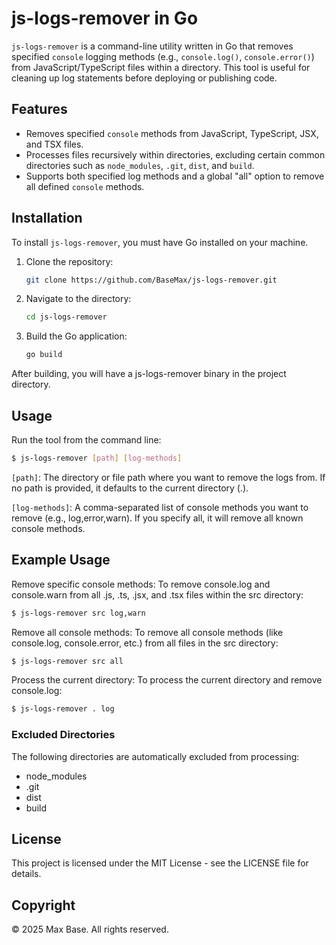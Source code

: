 # js-logs-remover in Go

`js-logs-remover` is a command-line utility written in Go that removes specified `console` logging methods (e.g., `console.log()`, `console.error()`) from JavaScript/TypeScript files within a directory. This tool is useful for cleaning up log statements before deploying or publishing code.

## Features

- Removes specified `console` methods from JavaScript, TypeScript, JSX, and TSX files.
- Processes files recursively within directories, excluding certain common directories such as `node_modules`, `.git`, `dist`, and `build`.
- Supports both specified log methods and a global "all" option to remove all defined `console` methods.

## Installation

To install `js-logs-remover`, you must have Go installed on your machine.

1. Clone the repository:

   ```bash
   git clone https://github.com/BaseMax/js-logs-remover.git
   ```

2. Navigate to the directory:

   ```bash
   cd js-logs-remover
   ```

3. Build the Go application:

   ```bash
   go build
   ```

After building, you will have a js-logs-remover binary in the project directory.

## Usage

Run the tool from the command line:

```bash
$ js-logs-remover [path] [log-methods]
```

`[path]`: The directory or file path where you want to remove the logs from. If no path is provided, it defaults to the current directory (.).

`[log-methods]`: A comma-separated list of console methods you want to remove (e.g., log,error,warn). If you specify all, it will remove all known console methods.

## Example Usage

Remove specific console methods: To remove console.log and console.warn from all .js, .ts, .jsx, and .tsx files within the src directory:

```bash
$ js-logs-remover src log,warn
```

Remove all console methods: To remove all console methods (like console.log, console.error, etc.) from all files in the src directory:

```bash
$ js-logs-remover src all
```

Process the current directory: To process the current directory and remove console.log:

```bash
$ js-logs-remover . log
```

### Excluded Directories

The following directories are automatically excluded from processing:

- node_modules
- .git
- dist
- build

## License

This project is licensed under the MIT License - see the LICENSE file for details.

## Copyright

© 2025 Max Base. All rights reserved.
